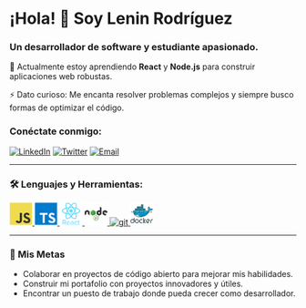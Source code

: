 # ¡Hola! 👋 Soy Lenin Rodríguez

### Un desarrollador de software y estudiante apasionado.

🌱 Actualmente estoy aprendiendo **React** y **Node.js** para construir aplicaciones web robustas.

⚡ Dato curioso: Me encanta resolver problemas complejos y siempre busco formas de optimizar el código.

### Conéctate conmigo:

[![LinkedIn](https://img.shields.io/badge/LinkedIn-0077B5?style=for-the-badge&logo=linkedin&logoColor=white)](URL-a-tu-LinkedIn)
[![Twitter](https://img.shields.io/badge/Twitter-1DA1F2?style=for-the-badge&logo=twitter&logoColor=white)](URL-a-tu-Twitter)
[![Email](https://imgshields.io/badge/Email-D14836?style=for-the-badge&logo=gmail&logoColor=white)](mailto:tu-correo@example.com)

---

### 🛠️ Lenguajes y Herramientas:

<p align="left">
  <a href="https://www.javascript.com" target="_blank"> <img src="https://raw.githubusercontent.com/devicons/devicon/master/icons/javascript/javascript-original.svg" alt="javascript" width="40" height="40"/> </a>
  <a href="https://www.typescriptlang.org/" target="_blank"> <img src="https://raw.githubusercontent.com/devicons/devicon/master/icons/typescript/typescript-original.svg" alt="typescript" width="40" height="40"/> </a>
  <a href="https://reactjs.org/" target="_blank"> <img src="https://raw.githubusercontent.com/devicons/devicon/master/icons/react/react-original-wordmark.svg" alt="react" width="40" height="40"/> </a>
  <a href="https://nodejs.org" target="_blank"> <img src="https://raw.githubusercontent.com/devicons/devicon/master/icons/nodejs/nodejs-original-wordmark.svg" alt="nodejs" width="40" height="40"/> </a>
  <a href="https://git-scm.com/" target="_blank"> <img src="https://www.vectorlogo.zone/logos/git-scm/git-scm-icon.svg" alt="git" width="40" height="40"/> </a>
  <a href="https://www.docker.com/" target="_blank"> <img src="https://raw.githubusercontent.com/devicons/devicon/master/icons/docker/docker-original-wordmark.svg" alt="docker" width="40" height="40"/> </a>
</p>

---

### 🎯 Mis Metas

* Colaborar en proyectos de código abierto para mejorar mis habilidades.
* Construir mi portafolio con proyectos innovadores y útiles.
* Encontrar un puesto de trabajo donde pueda crecer como desarrollador.
